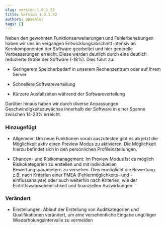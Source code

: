 ```yaml
---
slug: version-1_0_1_52
title: Version 1.0.1.52
authors: ppaehler
tags: []
---
```


Neben den gewohnten Funktionserweiterungen und Fehlerbehebungen haben wir uns im vergangen Entwicklungsabschnitt intensiv an Kernkomponenten der Software gearbeitet und hier generelle Verbesserungen erreicht. Diese werden deutlich durch eine deutlich reduzierte Größe der Software (-18%). Dies führt zu:

- Geringerem Speicherbedarf in unserem Rechenzentrum oder auf Ihrem Server

- Schnellere Softwareverteilung

- Kürzere Ausfallzeiten während der Softwareverteilung

Darüber hinaus haben wir durch diverse Anpassungen Geschwindigkeitszuwächse innerhalb der Software in einer Spanne zwischen 14-23% erreicht.

### Hinzugefügt

- Allgemein: Um neue Funktionen vorab auszutesten gibt es ab jetzt die Möglichkeit aktiv einen Preview Modus zu aktivieren. Die Möglichkeit hierzu befindet sich in den persönlichen Profileinstellungen.

- Chancen- und Risikomanagement: Im Preview Modus ist es möglich Risikokategorien zu erstellen und mit individuellen Bewertungsparametern zu versehen. Dies ermöglicht die Bewertung z.B. nach Kriterien einer FMEA (Fehlermöglichkeits- und -einflussanalyse) oder auch weiterhin nach Kriterien, wie der Eintrittswahrscheinlichkeit und finanziellen Auswirkungen

### Verändert

- Einstellungen: Ablauf der Erstellung von Auditkategorien und Qualifikationen verändert, um eine versehentliche Eingabe ungültiger Wiederholungsintervalle zu vermeiden

###  
